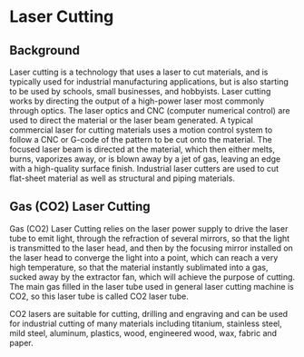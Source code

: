 # Laser Cutting

## Background
Laser cutting is a technology that uses a laser to cut materials, and is typically used for industrial manufacturing applications, but is also starting to be used by schools, small businesses, and hobbyists. Laser cutting works by directing the output of a high-power laser most commonly through optics. The laser optics and CNC (computer numerical control) are used to direct the material or the laser beam generated. A typical commercial laser for cutting materials uses a motion control system to follow a CNC or G-code of the pattern to be cut onto the material. The focused laser beam is directed at the material, which then either melts, burns, vaporizes away, or is blown away by a jet of gas, leaving an edge with a high-quality surface finish. Industrial laser cutters are used to cut flat-sheet material as well as structural and piping materials.

## Gas (CO2) Laser Cutting
Gas (CO2) Laser Cutting relies on the laser power supply to drive the laser tube to emit light, through the refraction of several mirrors, so that the light is transmitted to the laser head, and then by the focusing mirror installed on the laser head to converge the light into a point, which can reach a very high temperature, so that the material instantly sublimated into a gas, sucked away by the extractor fan, which will achieve the purpose of cutting. The main gas filled in the laser tube used in general laser cutting machine is CO2, so this laser tube is called CO2 laser tube.

CO2 lasers are suitable for cutting, drilling and engraving and can be used for industrial cutting of many materials including titanium, stainless steel, mild steel, aluminum, plastics, wood, engineered wood, wax, fabric and paper.